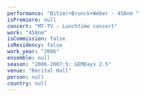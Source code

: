 ```yaml
---
performance: "Bitzer+Brunck+Weber - 458nm "
isPremiere: null
concert: "MT-TV - Lunchtime concert"
work: "458nm"
isCommission: false
isResidency: false
work_year: "2006"
ensemble: null
season: "2006-2007:5: GEMDays 2.5"
venue: "Recital Hall"
person: null
country: null
---
```


